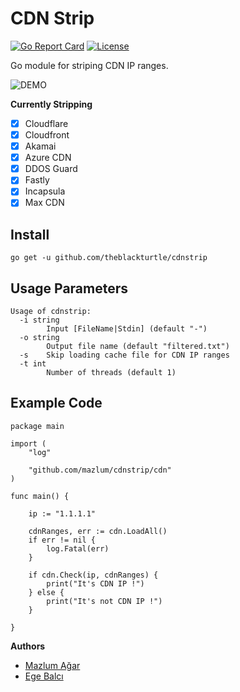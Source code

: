 # CDN Strip
[![Go Report Card](https://goreportcard.com/badge/github.com/mazlum/cdnstrip)](https://goreportcard.com/report/github.com/mazlum/cdnstrip)  [![License](https://img.shields.io/packagist/l/doctrine/orm.svg)](https://raw.githubusercontent.com/mazlum/cdnstrip/master/LICENCE)

Go module for striping CDN IP ranges.

<img align="center" src="https://github.com/mazlum/cdnstrip/raw/master/usage.gif" alt="DEMO"/>

**Currently Stripping**
- [x] Cloudflare
- [x] Cloudfront
- [x] Akamai
- [x] Azure CDN
- [x] DDOS Guard
- [x] Fastly
- [x] Incapsula
- [x] Max CDN

## Install
```
go get -u github.com/theblackturtle/cdnstrip
```

## Usage Parameters
```
Usage of cdnstrip:
  -i string
        Input [FileName|Stdin] (default "-")
  -o string
        Output file name (default "filtered.txt")
  -s    Skip loading cache file for CDN IP ranges
  -t int
        Number of threads (default 1)
```

## Example Code
```
package main

import (
	"log"

	"github.com/mazlum/cdnstrip/cdn"
)

func main() {

	ip := "1.1.1.1"

	cdnRanges, err := cdn.LoadAll()
	if err != nil {
		log.Fatal(err)
	}

	if cdn.Check(ip, cdnRanges) {
		print("It's CDN IP !")
	} else {
		print("It's not CDN IP !")
	}

}
```


**Authors**
- [Mazlum Ağar](https://twitter.com/mazlumagar)
- [Ege Balcı](https://twitter.com/egeblc) 
